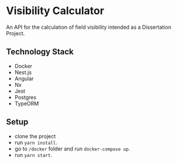 # Visibility Calculator

An API for the calculation of field visibility intended as a Dissertation Project.


## Technology Stack

- Docker
- Nest.js
- Angular
- Nx
- Jest
- Postgres
- TypeORM

## Setup

- clone the project
- run `yarn install`.
- go to `/docker` folder and run `docker-compose up`.
- run `yarn start`.
